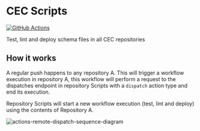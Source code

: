# CEC Scripts

[![GitHub Actions](https://github.com/california-energy-commission/Scripts/actions/workflows/test-deploy.yml/badge.svg)](https://github.com/california-energy-commission/Scripts/actions/workflows/test-deploy.yml)

Test, lint and deploy schema files in all CEC repositories

## How it works

A regular push happens to any repository A. This will trigger a workflow execution in repository A, this workflow will perform a request to the dispatches endpoint in repository Scripts with a `dispatch` action type and end its execution.

Repository Scripts will start a new workflow execution (test, lint and deploy) using the contents of Repository A.

![actions-remote-dispatch-sequence-diagram](https://user-images.githubusercontent.com/1832537/113180905-a3895b80-9227-11eb-9bb2-1700d8fd3fed.png)